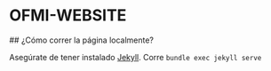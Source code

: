# OFMI-WEBSITE

## ¿Cómo correr la página localmente?

Asegúrate de tener instalado [Jekyll](https://jekyllrb.com/). Corre `bundle exec jekyll serve`